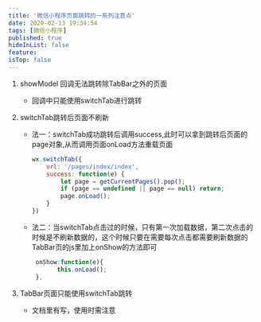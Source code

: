 ```yaml
---
title: '微信小程序页面跳转的一系列注意点'
date: 2020-02-13 19:34:54
tags: [微信小程序]
published: true
hideInList: false
feature: 
isTop: false
---
```

1. showModel 回调无法跳转除TabBar之外的页面
   - 回调中只能使用switchTab进行跳转

2. switchTab跳转后页面不刷新

   - 法一：switchTab成功跳转后调用success,此时可以拿到跳转后页面的page对象,从而调用页面onLoad方法重载页面

     ```javascript
     wx.switchTab({
         url: '/pages/index/index',
         success: function(e) {
             let page = getCurrentPages().pop();
             if (page == undefined || page == null) return;
             page.onLoad();
         }
     })
     ```

    - 法二：当switchTab点击过的时候，只有第一次加载数据，第二次点击的时候是不刷新数据的，这个时候只要在需要每次点击都需要刷新数据的TabBar页的js里加上onShow的方法即可

       ```javascript
        onShow:function(e){
              this.onLoad();
        },
       ```

3. TabBar页面只能使用switchTab跳转

   - 文档里有写，使用时需注意

